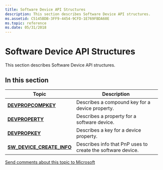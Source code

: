 ```yaml
---
title: Software Device API Structures
description: This section describes Software Device API structures.
ms.assetid: C5145BDB-3FF9-4454-9CFD-1E769FBDA60E
ms.topic: reference
ms.date: 05/31/2018
---
```


# Software Device API Structures

This section describes Software Device API structures.

## In this section



| Topic                                                                | Description                                                            |
|----------------------------------------------------------------------|------------------------------------------------------------------------|
| [**DEVPROPCOMPKEY**](/previous-versions/windows/hardware/drivers/dn315029(v=vs.85))<br/>                  | Describes a compound key for a device property.<br/>             |
| [**DEVPROPERTY**](/previous-versions/windows/hardware/drivers/dn315030(v=vs.85))<br/>                        | Describes a property for a software device.<br/>                 |
| [**DEVPROPKEY**](/previous-versions/windows/hardware/drivers/dn315031(v=vs.85))<br/>                          | Describes a key for a device property.<br/>                      |
| [**SW\_DEVICE\_CREATE\_INFO**](/windows/win32/api/swdevicedef/ns-swdevicedef-sw_device_create_info)<br/> | Describes info that PnP uses to create the software device.<br/> |



 

 

 

[Send comments about this topic to Microsoft](mailto:wsddocfb@microsoft.com?subject=Documentation%20feedback%20%5Bswdevice\swdevice%5D:%20Software%20Device%20API%20Structures%20%20RELEASE:%20%283/29/2018%29&body=%0A%0APRIVACY%20STATEMENT%0A%0AWe%20use%20your%20feedback%20to%20improve%20the%20documentation.%20We%20don't%20use%20your%20email%20address%20for%20any%20other%20purpose,%20and%20we'll%20remove%20your%20email%20address%20from%20our%20system%20after%20the%20issue%20that%20you're%20reporting%20is%20fixed.%20While%20we're%20working%20to%20fix%20this%20issue,%20we%20might%20send%20you%20an%20email%20message%20to%20ask%20for%20more%20info.%20Later,%20we%20might%20also%20send%20you%20an%20email%20message%20to%20let%20you%20know%20that%20we've%20addressed%20your%20feedback.%0A%0AFor%20more%20info%20about%20Microsoft's%20privacy%20policy,%20see%20http://privacy.microsoft.com/default.aspx. "Send comments about this topic to Microsoft")
